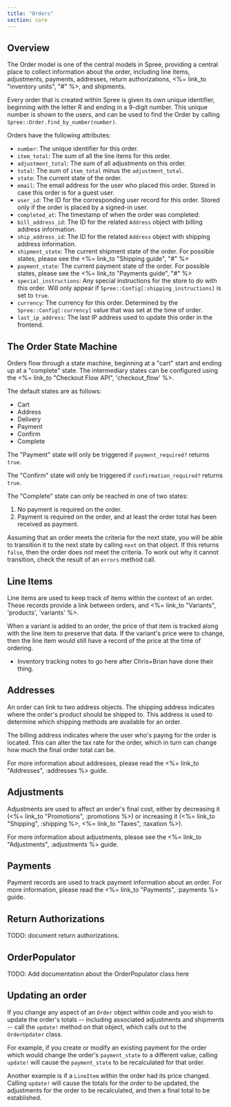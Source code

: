 ```yaml
---
title: "Orders"
section: core
---
```


## Overview

The Order model is one of the central models in Spree, providing a central place to
collect information about the order, including line items, adjustments,
payments, addresses, return authorizations, 
<%= link_to "inventory units", "#" %>, and shipments.

Every order that is created within Spree is given its own unique identifier,
beginning with the letter R and ending in a 9-digit number. This unique number
is shown to the users, and can be used to find the Order by calling
`Spree::Order.find_by_number(number)`.

Orders have the following attributes:

* `number`: The unique identifier for this order.
* `item_total`: The sum of all the line items for this order.
* `adjustment_total`: The sum of all adjustments on this order.
* `total`: The sum of `item_total` minus the `adjustment_total`.
* `state`: The current state of the order.
* `email`: The email address for the user who placed this order. Stored in case
this order is for a guest user.
* `user_id`: The ID for the corresponding user record for this order. Stored
only if the order is placed by a signed-in user.
* `completed_at`: The timestamp of when the order was completed:
* `bill_address_id`: The ID for the related `Address` object with billing
address information.
* `ship_address_id`: The ID for the related `Address` object with shipping
address information.
* `shipment_state`: The current shipment state of the order. For possible
states, please see the <%= link_to "Shipping guide", "#" %>
* `payment_state`: The current payment state of the order. For possible states,
please see the <%= link_to "Payments guide", "#" %>
* `special_instructions`: Any special instructions for the store to do with this
order. Will only appear if `Spree::Config[:shipping_instructions]` is set to
`true`.
* `currency`: The currency for this order. Determined by the
`Spree::Config[:currency]` value that was set at the time of order.
* `last_ip_address`: The last IP address used to update this order in the
frontend.

## The Order State Machine

Orders flow through a state machine, beginning at a "cart" start and ending up
at a "complete" state. The intermediary states can be configured using the
<%= link_to "Checkout Flow API", 'checkout_flow' %>.

The default states are as follows:

* Cart
* Address
* Delivery
* Payment
* Confirm
* Complete

The "Payment" state will only be triggered if `payment_required?`
returns `true`.

The "Confirm" state will only be triggered if `confirmation_required?` returns `true`.

The "Complete" state can only be reached in one of two states:

1. No payment is required on the order.
2. Payment is required on the order, and at least the order total has been
received as payment.

Assuming that an order meets the criteria for the next state, you will be able
to transition it to the next state by calling `next` on that object. If this
returns `false`, then the order does *not* meet the criteria. To work out why it
cannot transition, check the result of an `errors` method call.

## Line Items

Line items are used to keep track of items within the context of an order.
 These records provide a link between orders,
and <%= link_to "Variants", 'products', 'variants' %>.

When a variant is added to an order, the price of that item is tracked along
with the line item to preserve that data. If the variant's price were to change,
then the line item would still have a record of the price at the time of ordering.

* Inventory tracking notes to go here after Chris+Brian have done their thing.

## Addresses

An order can link to two address objects. The shipping address indicates where
the order's product should be shipped to. This address is used to determine
which shipping methods are available for an order.

The billing address indicates where the user who's paying for the order is
located. This can alter the tax rate for the order, which in turn can change how
much the final order total can be.

For more information about addresses, please read the <%= link_to "Addresses",
:addresses %> guide.

## Adjustments

Adjustments are used to affect an order's final cost, either by decreasing it
(<%= link_to "Promotions", :promotions %>) or increasing it 
(<%= link_to "Shipping", :shipping %>, <%= link_to "Taxes", :taxation %>).

For more information about adjustments, please see the 
<%= link_to "Adjustments", :adjustments %> guide.

## Payments

Payment records are used to track payment information about an order. For more
information, please read the <%= link_to "Payments", :payments %> guide.

## Return Authorizations

TODO: document return authorizations.

## OrderPopulator

TODO: Add documentation about the OrderPopulator class here

## Updating an order

If you change any aspect of an `Order` object within code and you wish to update
the order's totals -- including associated adjustments and shipments -- call the `update!` method
on that object, which calls out to the `OrderUpdater` class.

For example, if you create or modify an existing payment for the order which would change the
order's `payment_state` to a different value, calling `update!` will cause the
`payment_state` to be recalculated for that order.

Another example is if a `LineItem` within the order had its price changed.
Calling `update!` will cause the totals for the order to be updated, the
adjustments for the order to be recalculated, and then a final total to be
established.
